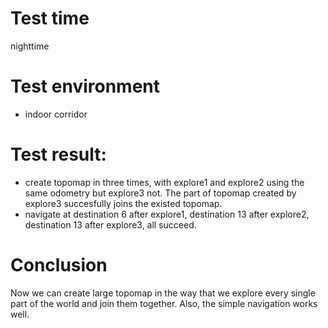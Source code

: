 # Test time
nighttime
# Test environment
- indoor corridor
# Test result:
- create topomap in three times, with explore1 and explore2 using the same odometry but explore3 not. The part of topomap created by explore3 succesfully joins the existed topomap.
- navigate at destination 6 after explore1, destination 13 after explore2, destination 13 after explore3, all succeed.
# Conclusion
Now we can create large topomap in the way that we explore every single part of the world and join them together. Also, the simple navigation works well. 